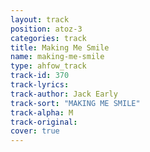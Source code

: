 ```yaml
---
layout: track
position: atoz-3
categories: track
title: Making Me Smile
name: making-me-smile
type: ahfow_track
track-id: 370
track-lyrics: 
track-author: Jack Early
track-sort: "MAKING ME SMILE"
track-alpha: M
track-original: 
cover: true
---
```

